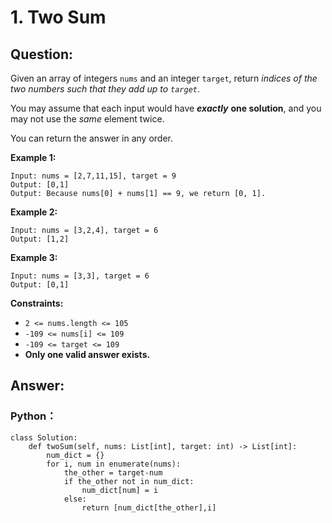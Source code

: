 # 1. Two Sum

## Question:

Given an array of integers `nums` and an integer `target`, return _indices of the two numbers such that they add up to `target`_.

You may assume that each input would have _**exactly**_ **one solution**, and you may not use the _same_ element twice.

You can return the answer in any order.

**Example 1:**

```text
Input: nums = [2,7,11,15], target = 9
Output: [0,1]
Output: Because nums[0] + nums[1] == 9, we return [0, 1].
```

**Example 2:**

```text
Input: nums = [3,2,4], target = 6
Output: [1,2]
```

**Example 3:**

```text
Input: nums = [3,3], target = 6
Output: [0,1]
```

**Constraints:**

* `2 <= nums.length <= 105`
* `-109 <= nums[i] <= 109`
* `-109 <= target <= 109`
* **Only one valid answer exists.**

## Answer:

### Python：

```text
class Solution:
    def twoSum(self, nums: List[int], target: int) -> List[int]:
        num_dict = {}
        for i, num in enumerate(nums):
            the_other = target-num
            if the_other not in num_dict:
                num_dict[num] = i
            else:
                return [num_dict[the_other],i]
```



